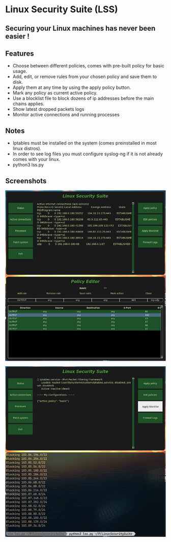 # Linux Security Suite (LSS)
## Securing your Linux machines has never been easier !

## Features
- Choose between different policies, comes with pre-built policy for basic usage.
- Add, edit, or remove rules from your chosen policy and save them to disk.
- Apply them at any time by using the apply policy button.
- Mark any policy as current active policy.
- Use a blocklist file to block dozens of ip addresses before the main chains applies.
- Show latest dropped packets logs
- Monitor active connections and running processes

## Notes
- Iptables must be installed on the system (comes preinstalled in most linux distros).
- In order to see log files you must configure syslog-ng if it is not already comes with your linux.
- python3 lss.py

## Screenshots
<p align="center">
<img src="Screenshots/1.png" width="800">
</p>

<p align="center">
<img src="Screenshots/2.png" width="800">
</p>
